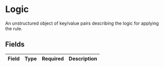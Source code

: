 # Logic

An unstructured object of key/value pairs describing the logic for applying the rule.


## Fields

| Field       | Type        | Required    | Description |
| ----------- | ----------- | ----------- | ----------- |